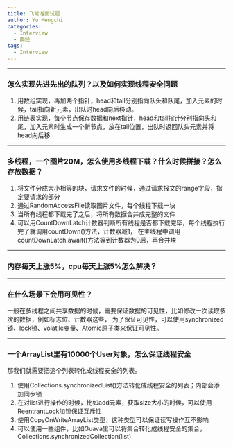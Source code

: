 ```yaml
---
title: 飞常准面试题
author: Yu Mengchi
categories:
  - Interview
  - 面经
tags:
  - Interview
---
```


---
### 怎么实现先进先出的队列？以及如何实现线程安全问题
1. 用数组实现，再加两个指针，head和tail分别指向队头和队尾，加入元素的时候，tail指向新元素，出队时head向后移动。
2. 用链表实现，每个节点保存数据和next指针，head和tail指针分别指向头和尾，加入元素时生成一个新节点，放在tail位置，出队时返回队头元素并将head向后移

---
### 多线程，一个图片20M，怎么使用多线程下载？什么时候拼接？怎么存放数据？
1. 将文件分成大小相等的块，请求文件的时候，通过请求报文的range字段，指定要请求的部分
2. 通过RandomAccessFile读取图片文件，每个线程下载一块
3. 当所有线程都下载完了之后，将所有数据合并成完整的文件
4. 可以用CountDownLatch计数器判断所有线程是否都下载完毕，每个线程执行完了就调用countDown()方法，计数器减1，
在主线程中调用countDownLatch.await()方法等到计数器为0后，再合并块

---
### 内存每天上涨5%，cpu每天上涨5%怎么解决？


---
### 在什么场景下会用可见性？
一般在多线程之间共享数据的时候，需要保证数据的可见性，比如修改一次读取多次的数据，例如标志位、计数器这些，
为了保证可见性，可以使用synchronized锁、lock锁、volatile变量、Atomic原子类来保证可见性。

---
### 一个ArrayList里有10000个User对象，怎么保证线程安全
那我们就需要把这个列表转化成线程安全的列表。
1. 使用Collections.synchronizedList()方法转化成线程安全的列表；内部会添加同步锁
2. 在对list进行操作的时候，比如add元素，获取size大小的时候，可以使用ReentrantLock加锁保证互斥性
3. 使用CopyOnWriteArrayList类型，这种类型可以保证读写操作互不影响
4. 可以使用一些组件，比如Guava里可以将集合转化成线程安全的集合，Collections.synchronizedCollection(list)

